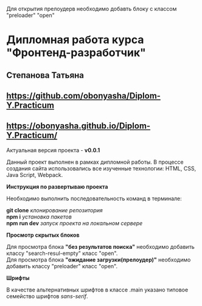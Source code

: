 Для открытия прелоудерв необходимо добавть блоку с классом "preloader" "open"
# Дипломная работа курса "Фронтенд-разработчик"
## Степанова Татьяна  
## https://github.com/obonyasha/Diplom-Y.Practicum
## https://obonyasha.github.io/Diplom-Y.Practicum/

Актуальная версия проекта - **v0.0.1**  

Данный проект выполнен в рамках дипломной работы. В процессе создания сайта использовались все изученные технологии: HTML, CSS,  Java Script, Webpack.

**Инструкция по развертываю проекта**

Необходимо выполнить последовательность команд в терминале:

**git clone** *клонирование репозитория*  
**npm i** *установка пакетов*  
**npm run dev** *запуск проекта на локальном сервере*

**Просмотр скрытых блоков**

Для просмотра блока **"без результатов поиска"** необходимо добавить классу "search-resul-empty" класс "open".  
Для просмотра блока **"ожидание загрузки(прелоудер)"** необходимо добавить классу "preloader" класс "open".

**Шрифты**

В качестве альтернативных шрифтов в классе .main указано типовое семейство шрифтов *sans-serif*.